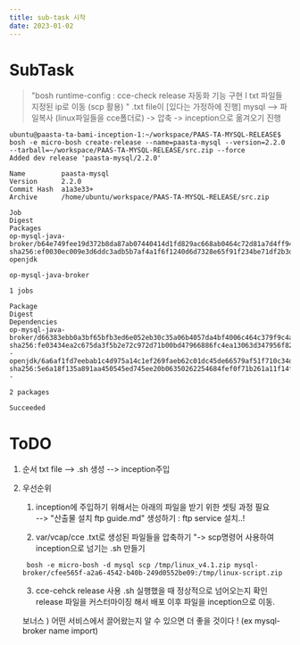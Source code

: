 ```yaml
---
title: sub-task 시작 
date: 2023-01-02
---
```


# SubTask

> "bosh runtime-config : cce-check release 자동화 기능 구현 I txt 파일들 지정된 ip로 이동 (scp 활용) "
> .txt file이 [있다는 가정하에 진행]
> mysql --> 파일복사 (linux파일들을 cce폴더로) -> 압축  -> inception으로 옮겨오기 진행

```shell
ubuntu@paasta-ta-bami-inception-1:~/workspace/PAAS-TA-MYSQL-RELEASE$ bosh -e micro-bosh create-release --name=paasta-mysql --version=2.2.0 --tarball=~/workspace/PAAS-TA-MYSQL-RELEASE/src.zip --force
Added dev release 'paasta-mysql/2.2.0'

Name         paasta-mysql  
Version      2.2.0  
Commit Hash  a1a3e33+  
Archive      /home/ubuntu/workspace/PAAS-TA-MYSQL-RELEASE/src.zip  

Job                                                                                    Digest                                                                   Packages  
op-mysql-java-broker/b64e749fee19d372b8da87ab07440414d1fd829ac668ab0464c72d81a7d4ff94  sha256:ef0030ec009e3d6ddc3adb5b7af4a1f6f1240d6d7328e65f91f234be71df2b3d  openjdk  
                                                                                                                                                                op-mysql-java-broker  

1 jobs

Package                                                                                Digest                                                                   Dependencies  
op-mysql-java-broker/d66383ebb0a3bf65bfb3ed6e052eb30c35a06b4057da4bf4006c464c379f9c4a  sha256:fe03434ea2c675da3f5b2e72c972d71b00bd47966886fc4ea13063d347956f82  -  
openjdk/6a6af1fd7eebab1c4d975a14c1ef269faeb62c01dc45de66579af51f710c34de               sha256:5e6a18f135a891aa450545ed745ee20b06350262254684fef0f71b261a11f14f  -  

2 packages

Succeeded
```

# ToDO

1. 순서 
    txt file --> .sh 생성 --> inception주입 

2. 우선순위
    1) inception에 주입하기 위해서는 아래의  파일을 받기 위한 셋팅 과정 필요  
    --> "산출물 설치 ftp guide.md" 생성하기  : ftp service 설치..! 

    2) var/vcap/cce
    .txt로 생성된 파일들을  압축하기
    "-> scp명령어 사용하여 inception으로 넘기는 .sh 만들기

    ```shell
     bosh -e micro-bosh -d mysql scp /tmp/linux_v4.1.zip mysql-broker/cfee565f-a2a6-4542-b40b-249d0552be09:/tmp/linux-script.zip
    ```

    3) cce-cehck release 사용
    .sh 실행했을 때 정상적으로 넘어오는지 확인
    release 파일을 커스터마이징 해서 배포 이후 파일을 inception으로 이동.

    보너스 ) 어떤 서비스에서 끌어왔는지 알 수 있으면 더 좋을 것이다 ! (ex mysql-broker name import)